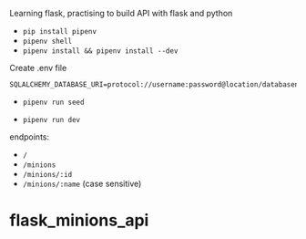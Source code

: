 
Learning flask, practising to build API with flask and python

- `pip install pipenv`
- `pipenv shell`
- `pipenv install && pipenv install --dev`

Create .env file
```
SQLALCHEMY_DATABASE_URI=protocol://username:password@location/databasename
```
- `pipenv run seed`

- `pipenv run dev`

endpoints:
- `/`
- `/minions`
- `/minions/:id`
- `/minions/:name` (case sensitive)
# flask_minions_api
